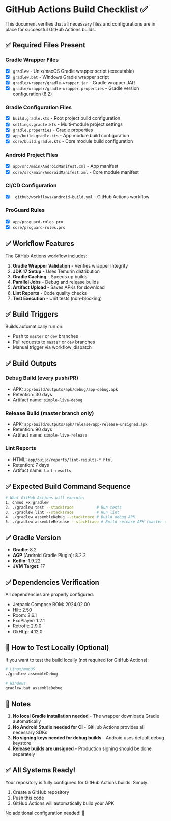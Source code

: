 # GitHub Actions Build Checklist ✅

This document verifies that all necessary files and configurations are in place for successful GitHub Actions builds.

## ✅ Required Files Present

### Gradle Wrapper Files
- [x] `gradlew` - Unix/macOS Gradle wrapper script (executable)
- [x] `gradlew.bat` - Windows Gradle wrapper script
- [x] `gradle/wrapper/gradle-wrapper.jar` - Gradle wrapper JAR
- [x] `gradle/wrapper/gradle-wrapper.properties` - Gradle version configuration (8.2)

### Gradle Configuration Files
- [x] `build.gradle.kts` - Root project build configuration
- [x] `settings.gradle.kts` - Multi-module project settings
- [x] `gradle.properties` - Gradle properties
- [x] `app/build.gradle.kts` - App module build configuration
- [x] `core/build.gradle.kts` - Core module build configuration

### Android Project Files
- [x] `app/src/main/AndroidManifest.xml` - App manifest
- [x] `core/src/main/AndroidManifest.xml` - Core module manifest

### CI/CD Configuration
- [x] `.github/workflows/android-build.yml` - GitHub Actions workflow

### ProGuard Rules
- [x] `app/proguard-rules.pro`
- [x] `core/proguard-rules.pro`

## ✅ Workflow Features

The GitHub Actions workflow includes:

1. **Gradle Wrapper Validation** - Verifies wrapper integrity
2. **JDK 17 Setup** - Uses Temurin distribution
3. **Gradle Caching** - Speeds up builds
4. **Parallel Jobs** - Debug and release builds
5. **Artifact Upload** - Saves APKs for download
6. **Lint Reports** - Code quality checks
7. **Test Execution** - Unit tests (non-blocking)

## ✅ Build Triggers

Builds automatically run on:
- Push to `master` or `dev` branches
- Pull requests to `master` or `dev` branches
- Manual trigger via workflow_dispatch

## ✅ Build Outputs

### Debug Build (every push/PR)
- APK: `app/build/outputs/apk/debug/app-debug.apk`
- Retention: 30 days
- Artifact name: `simple-live-debug`

### Release Build (master branch only)
- APK: `app/build/outputs/apk/release/app-release-unsigned.apk`
- Retention: 90 days
- Artifact name: `simple-live-release`

### Lint Reports
- HTML: `app/build/reports/lint-results-*.html`
- Retention: 7 days
- Artifact name: `lint-results`

## ✅ Expected Build Command Sequence

```bash
# What GitHub Actions will execute:
1. chmod +x gradlew
2. ./gradlew test --stacktrace          # Run tests
3. ./gradlew lint --stacktrace          # Run lint
4. ./gradlew assembleDebug --stacktrace # Build debug APK
5. ./gradlew assembleRelease --stacktrace # Build release APK (master only)
```

## ✅ Gradle Version

- **Gradle**: 8.2
- **AGP** (Android Gradle Plugin): 8.2.2
- **Kotlin**: 1.9.22
- **JVM Target**: 17

## ✅ Dependencies Verification

All dependencies are properly configured:
- Jetpack Compose BOM: 2024.02.00
- Hilt: 2.50
- Room: 2.6.1
- ExoPlayer: 1.2.1
- Retrofit: 2.9.0
- OkHttp: 4.12.0

## 🚀 How to Test Locally (Optional)

If you want to test the build locally (not required for GitHub Actions):

```bash
# Linux/macOS
./gradlew assembleDebug

# Windows
gradlew.bat assembleDebug
```

## 📝 Notes

1. **No local Gradle installation needed** - The wrapper downloads Gradle automatically
2. **No Android Studio needed for CI** - GitHub Actions provides all necessary SDKs
3. **No signing keys needed for debug builds** - Android uses default debug keystore
4. **Release builds are unsigned** - Production signing should be done separately

## ✅ All Systems Ready!

Your repository is fully configured for GitHub Actions builds. Simply:

1. Create a GitHub repository
2. Push this code
3. GitHub Actions will automatically build your APK

No additional configuration needed! 🎉
